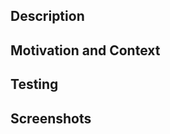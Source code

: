 <!--
  Q. Which branch should I use for my pull request?
  A. Use `master` branch (probably).

  Q. Which branch if my change is a bug fix for Gatsby v1?
  A. In this case, you should use the `v1` branch

  Q. Which branch if I'm still not sure?
  A. Use `master` branch. Ask in the PR if you're not sure and a Gatsby maintainer will be happy to help :)

  Note: We will only accept bug fixes for Gatsby v1. New features should be added to Gatsby v2.

  Learn more about contributing: https://www.gatsbyjs.org/docs/how-to-contribute/
-->

<!-- This is for pull requesting new features, improvements and changes! For fixing bugs use https://github.com/gatsbyjs/gatsby/compare/?template=bugs.md -->
<!-- Don't forget to follow code style, and update documentation and tests if needed -->
<!-- If you can't answer some sections, please delete them -->

## Description
<!-- Describe your changes in detail -->

## Motivation and Context
<!-- Why is this change required? How can it benefit other users? -->
<!-- If it is from an open issue, please link to the issue here -->

## Testing
<!-- Please describe in detail how you tested your changes -->
<!-- Include details of your testing environment, and the tests you ran to see how your change affects other areas of the code, etc

## Backward Compatibility
<!-- Will your changes brake backward compatibility or not? -->

## Screenshots
<!-- Add screenshots of your changes -->
